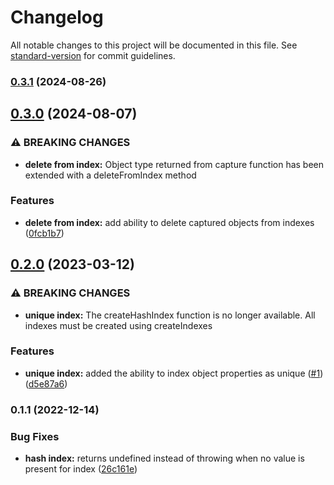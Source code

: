# Changelog

All notable changes to this project will be documented in this file. See [standard-version](https://github.com/conventional-changelog/standard-version) for commit guidelines.

### [0.3.1](https://github.com/Antman261/proxy-indexer/compare/v0.3.0...v0.3.1) (2024-08-26)

## [0.3.0](https://github.com/Antman261/proxy-indexer/compare/v0.2.0...v0.3.0) (2024-08-07)


### ⚠ BREAKING CHANGES

* **delete from index:** Object type returned from capture function has been extended with a deleteFromIndex
method

### Features

* **delete from index:** add ability to delete captured objects from indexes ([0fcb1b7](https://github.com/Antman261/proxy-indexer/commit/0fcb1b74a69e03228fd4b337a0bf5c2ab864a739))

## [0.2.0](https://github.com/Antman261/proxy-indexer/compare/v0.1.1...v0.2.0) (2023-03-12)


### ⚠ BREAKING CHANGES

* **unique index:** The createHashIndex function is no longer available.
All indexes must be created
using createIndexes

### Features

* **unique index:** added the ability to index object properties as unique ([#1](https://github.com/Antman261/proxy-indexer/issues/1)) ([d5e87a6](https://github.com/Antman261/proxy-indexer/commit/d5e87a61cef647ed3ff656d9d5bb5ac48a84645d))

### 0.1.1 (2022-12-14)


### Bug Fixes

* **hash index:** returns undefined instead of throwing when no value is present for index ([26c161e](https://github.com/Antman261/proxy-indexer/commit/26c161e1fd3275f513ea92e1a3623fd49c8c1775))
